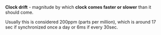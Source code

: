 **Clock drift** - magnitude by which **clock comes faster or slower** than it should come.

Usually this is considered 200ppm (parts per million), which is around 17 sec if synchronized once a day or 6ms if every 30sec.

